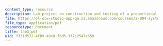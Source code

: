 ```yaml
---
content_type: resource
description: Lab project on construction and testing of a proportional velocity controller.
file: https://ol-ocw-studio-app-qa.s3.amazonaws.com/courses/2-004-systems-modeling-and-control-ii-fall-2007/f331d5724fb949e8f6d5337c2547a659_lab3.pdf
file_type: application/pdf
resourcetype: Document
title: lab3.pdf
uid: f331d572-4fb9-49e8-f6d5-337c2547a659
---
```

